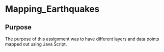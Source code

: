 # Mapping_Earthquakes

## Purpose

The purpose of this assignment was to have different layers and data points mapped out using Java Script. 
